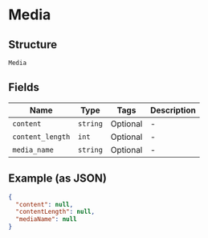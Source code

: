 
# Media

## Structure

`Media`

## Fields

| Name | Type | Tags | Description |
|  --- | --- | --- | --- |
| `content` | `string` | Optional | - |
| `content_length` | `int` | Optional | - |
| `media_name` | `string` | Optional | - |

## Example (as JSON)

```json
{
  "content": null,
  "contentLength": null,
  "mediaName": null
}
```


